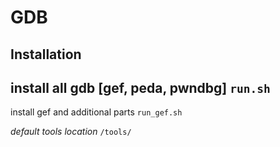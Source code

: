 # GDB

## Installation
install all gdb [gef, peda, pwndbg]
`run.sh`
---
install gef and additional parts
`run_gef.sh`

*default tools location*
`/tools/`


